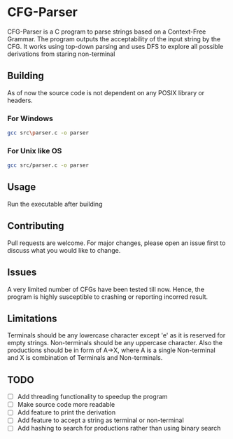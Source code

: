 # CFG-Parser

CFG-Parser is a C program to parse strings based on a Context-Free Grammar. The program outputs the acceptability of the input string by the CFG. It works using top-down parsing and uses DFS to explore all possible derivations from staring non-terminal

## Building

As of now the source code is not dependent on any POSIX library or headers. 

### For Windows
```bash
gcc src\parser.c -o parser
```

### For Unix like OS
```bash
gcc src/parser.c -o parser
```

## Usage

Run the executable after building

## Contributing

Pull requests are welcome. For major changes, please open an issue first
to discuss what you would like to change.


## Issues

A very limited number of CFGs have been tested till now. Hence, the program is highly susceptible to crashing or reporting incorred result.

## Limitations

Terminals should be any lowercase character except 'e' as it is reserved for empty strings. Non-terminals should be any uppercase character. Also the productions should be in form of A->X, where A is a single Non-terminal and X is combination of Terminals and Non-terminals.

## TODO

- [ ] Add threading functionality to speedup the program
- [ ] Make source code more readable
- [ ] Add feature to print the derivation
- [ ] Add feature to accept a string as terminal or non-terminal
- [ ] Add hashing to search for productions rather than using binary search